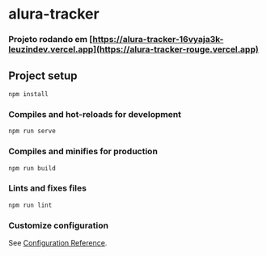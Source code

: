 # alura-tracker

### Projeto rodando em [https://alura-tracker-16vyaja3k-leuzindev.vercel.app](https://alura-tracker-rouge.vercel.app)

## Project setup
```
npm install
```

### Compiles and hot-reloads for development
```
npm run serve
```

### Compiles and minifies for production
```
npm run build
```

### Lints and fixes files
```
npm run lint
```

### Customize configuration
See [Configuration Reference](https://cli.vuejs.org/config/).
